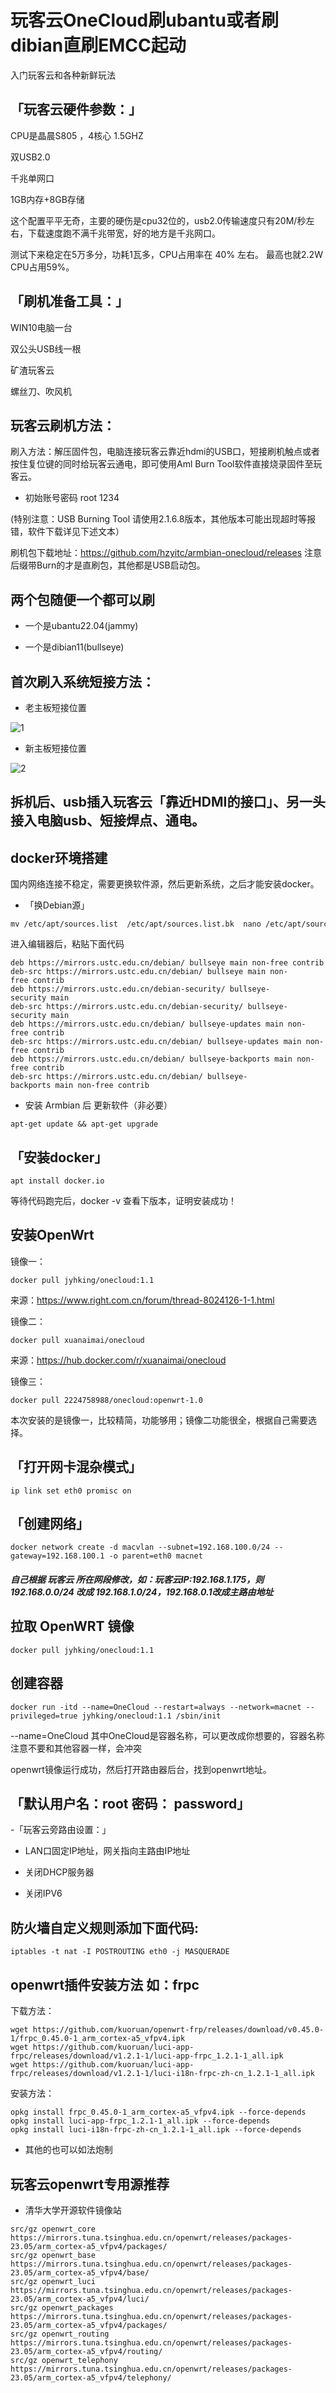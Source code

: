 # 玩客云OneCloud刷ubantu或者刷dibian直刷EMCC起动
入门玩客云和各种新鲜玩法
## 「玩客云硬件参数：」

CPU是晶晨S805 ，4核心 1.5GHZ

双USB2.0

千兆单网口

1GB内存+8GB存储

这个配置平平无奇，主要的硬伤是cpu32位的，usb2.0传输速度只有20M/秒左右，下载速度跑不满千兆带宽，好的地方是千兆网口。

测试下来稳定在5万多分，功耗1瓦多，CPU占用率在 40% 左右。 最高也就2.2W CPU占用59%。

## 「刷机准备工具：」

WIN10电脑一台

双公头USB线一根

矿渣玩客云

螺丝刀、吹风机

## 玩客云刷机方法：
刷入方法：解压固件包，电脑连接玩客云靠近hdmi的USB口，短接刷机触点或者按住复位键的同时给玩客云通电，即可使用Aml Burn Tool软件直接烧录固件至玩客云。 

- 初始账号密码  root   1234


(特别注意：USB Burning Tool 请使用2.1.6.8版本，其他版本可能出现超时等报错，软件下载详见下述文本）


刷机包下载地址：https://github.com/hzyitc/armbian-onecloud/releases 注意后缀带Burn的才是直刷包，其他都是USB启动包。

## 两个包随便一个都可以刷 

- 一个是ubantu22.04(jammy) 

- 一个是dibian11(bullseye)

## 首次刷入系统短接方法：

- 老主板短接位置

![1](https://github.com/3981877/onecloud/assets/60610978/2c06a27f-eb7b-486e-a8ed-57b0a3d9ac35)

- 新主板短接位置

![2](https://github.com/3981877/onecloud/assets/60610978/d96e1273-f83a-4051-939a-0ec30d3c1a14)

## 拆机后、usb插入玩客云「靠近HDMI的接口」、另一头接入电脑usb、短接焊点、通电。


## docker环境搭建

国内网络连接不稳定，需要更换软件源，然后更新系统，之后才能安装docker。

- 「换Debian源」

```
mv /etc/apt/sources.list  /etc/apt/sources.list.bk  nano /etc/apt/sources.list
```
进入编辑器后，粘贴下面代码
```
deb https://mirrors.ustc.edu.cn/debian/ bullseye main non-free contrib
deb-src https://mirrors.ustc.edu.cn/debian/ bullseye main non-free contrib
deb https://mirrors.ustc.edu.cn/debian-security/ bullseye-security main
deb-src https://mirrors.ustc.edu.cn/debian-security/ bullseye-security main
deb https://mirrors.ustc.edu.cn/debian/ bullseye-updates main non-free contrib
deb-src https://mirrors.ustc.edu.cn/debian/ bullseye-updates main non-free contrib
deb https://mirrors.ustc.edu.cn/debian/ bullseye-backports main non-free contrib
deb-src https://mirrors.ustc.edu.cn/debian/ bullseye-backports main non-free contrib
```
- 安装 Armbian 后 更新软件（非必要）

```
apt-get update && apt-get upgrade
```
## 「安装docker」

```
apt install docker.io
```

等待代码跑完后，docker -v 查看下版本，证明安装成功！

## 安装OpenWrt

镜像一：
```
docker pull jyhking/onecloud:1.1
```
来源：https://www.right.com.cn/forum/thread-8024126-1-1.html

镜像二：
```
docker pull xuanaimai/onecloud
```
来源：https://hub.docker.com/r/xuanaimai/onecloud

镜像三：
```
docker pull 2224758988/onecloud:openwrt-1.0
```
本次安装的是镜像一，比较精简，功能够用；镜像二功能很全，根据自己需要选择。
## 「打开网卡混杂模式」
```
ip link set eth0 promisc on
```

## 「创建网络」

```
docker network create -d macvlan --subnet=192.168.100.0/24 --gateway=192.168.100.1 -o parent=eth0 macnet
```

##### 自己根据 玩客云 所在网段修改，如：玩客云IP:192.168.1.175，则192.168.0.0/24 改成 192.168.1.0/24，192.168.0.1改成主路由地址

## 拉取 OpenWRT 镜像

```
docker pull jyhking/onecloud:1.1
```

## 创建容器
```
docker run -itd --name=OneCloud --restart=always --network=macnet --privileged=true jyhking/onecloud:1.1 /sbin/init
```
--name=OneCloud 其中OneCloud是容器名称，可以更改成你想要的，容器名称注意不要和其他容器一样，会冲突

openwrt镜像运行成功，然后打开路由器后台，找到openwrt地址。

## 「默认用户名：root  密码： password」

-「玩客云旁路由设置：」

- LAN口固定IP地址，网关指向主路由IP地址

- 关闭DHCP服务器

- 关闭IPV6

## 防火墙自定义规则添加下面代码:

```
iptables -t nat -I POSTROUTING eth0 -j MASQUERADE
```
## openwrt插件安装方法 如：frpc

下载方法：
```
wget https://github.com/kuoruan/openwrt-frp/releases/download/v0.45.0-1/frpc_0.45.0-1_arm_cortex-a5_vfpv4.ipk
wget https://github.com/kuoruan/luci-app-frpc/releases/download/v1.2.1-1/luci-app-frpc_1.2.1-1_all.ipk
wget https://github.com/kuoruan/luci-app-frpc/releases/download/v1.2.1-1/luci-i18n-frpc-zh-cn_1.2.1-1_all.ipk
```
安装方法：
```
opkg install frpc_0.45.0-1_arm_cortex-a5_vfpv4.ipk --force-depends
opkg install luci-app-frpc_1.2.1-1_all.ipk --force-depends
opkg install luci-i18n-frpc-zh-cn_1.2.1-1_all.ipk --force-depends
```
- 其他的也可以如法炮制
## 玩客云openwrt专用源推荐

- 清华大学开源软件镜像站
```
src/gz openwrt_core https://mirrors.tuna.tsinghua.edu.cn/openwrt/releases/packages-23.05/arm_cortex-a5_vfpv4/packages/
src/gz openwrt_base https://mirrors.tuna.tsinghua.edu.cn/openwrt/releases/packages-23.05/arm_cortex-a5_vfpv4/base/
src/gz openwrt_luci https://mirrors.tuna.tsinghua.edu.cn/openwrt/releases/packages-23.05/arm_cortex-a5_vfpv4/luci/
src/gz openwrt_packages https://mirrors.tuna.tsinghua.edu.cn/openwrt/releases/packages-23.05/arm_cortex-a5_vfpv4/packages/
src/gz openwrt_routing https://mirrors.tuna.tsinghua.edu.cn/openwrt/releases/packages-23.05/arm_cortex-a5_vfpv4/routing/
src/gz openwrt_telephony https://mirrors.tuna.tsinghua.edu.cn/openwrt/releases/packages-23.05/arm_cortex-a5_vfpv4/telephony/
```
